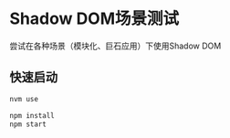 # Shadow DOM场景测试

尝试在各种场景（模块化、巨石应用）下使用Shadow DOM

## 快速启动

```bash
nvm use

npm install
npm start
```